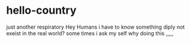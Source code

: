 # hello-country
just another respiratory
 Hey Humans i have to know something diply not exeist in the real world?
 some times i ask my self why doing this ,,,,,
 

